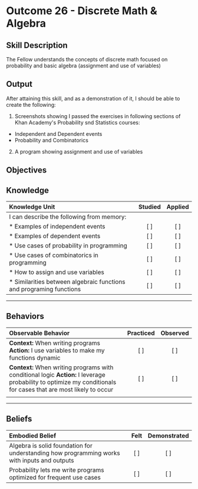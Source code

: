 # Outcome 26 - Discrete Math & Algebra

**Skill Description**
----------
The Fellow understands the concepts of discrete math focused on probability and basic algebra (assignment and use of variables) 

**Output**
----------
After attaining this skill, and as a demonstration of it, I should be able to create the following:

1. Screenshots showing I passed the exercises in following sections of Khan Academy's Probability snd Statistics courses:
  - Independent and Dependent events
  - Probability and Combinatorics
2. A program showing assignment and use of variables


**Objectives**
----------
## **Knowledge**


| Knowledge Unit   |      Studied      | Applied |
|:-------------|:------------------:|:--------:|
| I can describe the following from memory: | | |
| * Examples of independent events | [ ] | [ ]  |
| * Examples of dependent events | [ ] | [ ]  |
| * Use cases of probability in programming | [ ] | [ ]  |
| * Use cases of combinatorics in programming | [ ] | [ ]  |
| * How to assign and use variables     | [ ] | [ ]  |
| * Similarities between algebraic functions and programing functions   | [ ] | [ ]  |



----------


## **Behaviors**

| Observable Behavior   |      Practiced      | Observed |
|:-------------|:------------------:|:--------:|
| **Context:** When writing programs **Action:** I use variables to make my functions dynamic | [ ] | [ ] |
| **Context:** When writing programs with conditional logic **Action:** I leverage probability to optimize my conditionals for cases that are most likely to occur | [ ] | [ ] |
| | | |



----------


## **Beliefs**


| Embodied Belief   |      Felt      | Demonstrated |
|:-------------|:------------------:|:--------:|
| Algebra is solid foundation for understanding how programming works with inputs and outputs| [ ] | [ ] |
| Probability lets me write programs optimized for frequent use cases | [ ] | [ ] |

